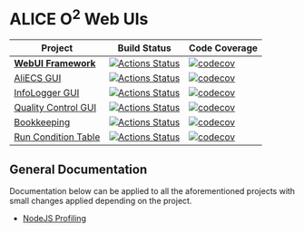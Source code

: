 # ALICE O<sup>2</sup> Web UIs

| Project                             | Build Status                                                                                                                                 | Code Coverage                                                                                                                                   |
|-------------------------------------|----------------------------------------------------------------------------------------------------------------------------------------------|-------------------------------------------------------------------------------------------------------------------------------------------------|
| [**WebUI Framework**](./Framework)  | [![Actions Status](https://github.com/AliceO2Group/WebUi/workflows/Framework/badge.svg)](https://github.com/AliceO2Group/WebUi/actions)      | [![codecov](https://codecov.io/gh/AliceO2Group/WebUi/branch/dev/graph/badge.svg?flag=framework)](https://codecov.io/gh/AliceO2Group/WebUi)      |
| [AliECS GUI](./Control)                | [![Actions Status](https://github.com/AliceO2Group/WebUi/workflows/Control/badge.svg)](https://github.com/AliceO2Group/WebUi/actions)        | [![codecov](https://codecov.io/gh/AliceO2Group/WebUi/branch/dev/graph/badge.svg?flag=control)](https://codecov.io/gh/AliceO2Group/WebUi)        |
| [InfoLogger GUI](./InfoLogger)          | [![Actions Status](https://github.com/AliceO2Group/WebUi/workflows/InfoLogger/badge.svg)](https://github.com/AliceO2Group/WebUi/actions)     | [![codecov](https://codecov.io/gh/AliceO2Group/WebUi/branch/dev/graph/badge.svg?flag=infologger)](https://codecov.io/gh/AliceO2Group/WebUi)     |
| [Quality Control GUI](./QualityControl) | [![Actions Status](https://github.com/AliceO2Group/WebUi/workflows/QualityControl/badge.svg)](https://github.com/AliceO2Group/WebUi/actions) | [![codecov](https://codecov.io/gh/AliceO2Group/WebUi/branch/dev/graph/badge.svg?flag=qualitycontrol)](https://codecov.io/gh/AliceO2Group/WebUi) |
| [Bookkeeping](https://github.com/AliceO2Group/Bookkeeping) | [![Actions Status](https://github.com/AliceO2Group/Bookkeeping/workflows/Bookkeeping/badge.svg)](https://github.com/AliceO2Group/Bookkeeping/actions) | [![codecov](https://codecov.io/gh/AliceO2Group/Bookkeeping/branch/main/graph/badge.svg)](https://codecov.io/gh/AliceO2Group/WebUi) |
| [Run Condition Table](https://github.com/AliceO2Group/Bookkeeping) | [![Actions Status](https://github.com/AliceO2Group/RunConditionTable/workflows/Tests/badge.svg)](https://github.com/AliceO2Group/RunConditionTable/actions) | [![codecov](https://codecov.io/gh/AliceO2Group/RunConditionTable/branch/master/graph/badge.svg)](https://codecov.io/gh/AliceO2Group/RunConditionTable) |

## General Documentation
Documentation below can be applied to all the aforementioned projects with small changes applied depending on the project. 
- [NodeJS Profiling](./documentation/NODEJS_PROFILING.md)